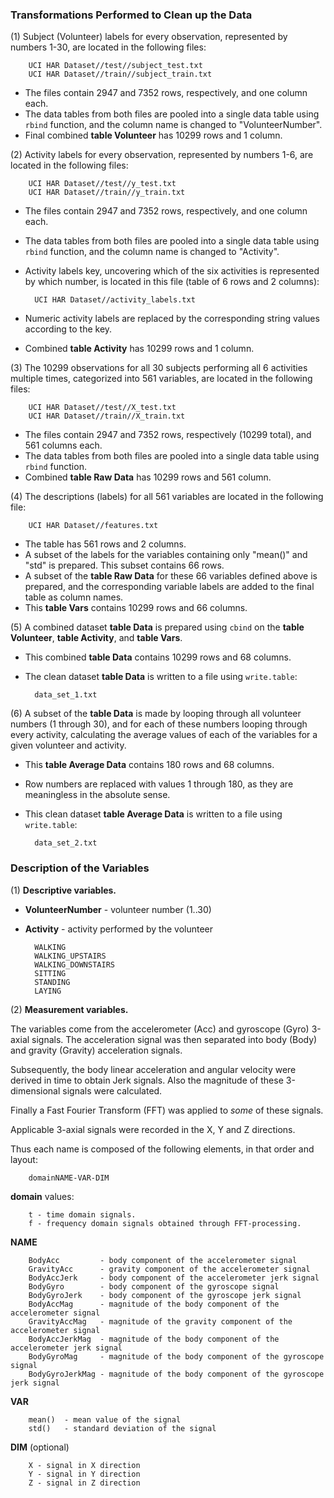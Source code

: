 ### Transformations Performed to Clean up the Data

(1) Subject (Volunteer) labels for every observation, represented by numbers 1-30, are located in the following files:

        UCI HAR Dataset//test//subject_test.txt
        UCI HAR Dataset//train//subject_train.txt
        
+ The files contain 2947 and 7352 rows, respectively, and one column each.
+ The data tables from both files are pooled into a single data table using `rbind` function, 
and the column name is changed to "VolunteerNumber".
+ Final combined **table Volunteer** has 10299 rows and 1 column.


(2) Activity labels for every observation, represented by numbers 1-6, are located in the following files:
        
        UCI HAR Dataset//test//y_test.txt
        UCI HAR Dataset//train//y_train.txt
        
+ The files contain 2947 and 7352 rows, respectively, and one column each.
+ The data tables from both files are pooled into a single data table using `rbind` function, 
and the column name is changed to "Activity".
+ Activity labels key, uncovering which of the six activities is represented by which number,
is located in this file (table of 6 rows and 2 columns):

        UCI HAR Dataset//activity_labels.txt
        
+ Numeric activity labels are replaced by the corresponding string values according to the key.
+ Combined **table Activity** has 10299 rows and 1 column.
        
(3) The 10299 observations for all 30 subjects performing all 6 activities multiple times,
categorized into 561 variables, are located in the following files:

        UCI HAR Dataset//test//X_test.txt
        UCI HAR Dataset//train//X_train.txt
        
+ The files contain 2947 and 7352 rows, respectively (10299 total), and 561 columns each.
+ The data tables from both files are pooled into a single data table using `rbind` function.
+ Combined **table Raw Data** has 10299 rows and 561 column.

(4) The descriptions (labels) for all 561 variables are located in the following file:

        UCI HAR Dataset//features.txt
        
+ The table has 561 rows and 2 columns.
+ A subset of the labels for the variables containing only "mean()" and "std" is prepared.
This subset contains 66 rows. 
+ A subset of the **table Raw Data** for these 66 variables defined above is prepared,
and the corresponding variable labels are added to the final table as column names.
+ This **table Vars** contains 10299 rows and 66 columns.

(5) A combined dataset **table Data** is prepared using `cbind` on the **table Volunteer**, **table Activity**, and **table Vars**.
+ This combined **table Data** contains 10299 rows and 68 columns.
+ The clean dataset **table Data** is written to a file using `write.table`:
        
        data_set_1.txt

(6) A subset of the **table Data** is made by looping through all volunteer numbers (1 through 30),
and for each of these numbers looping through every activity, 
calculating the average values of each of the variables for a given volunteer and activity.
+ This **table Average Data** contains 180 rows and 68 columns.
+ Row numbers are replaced with values 1 through 180,
as they are meaningless in the absolute sense.
+ This clean dataset **table Average Data** is written to a file using `write.table`:
        
        data_set_2.txt

### Description of the Variables

(1) **Descriptive variables.**
+ **VolunteerNumber**     - volunteer number (1..30)
+ **Activity**            - activity performed by the volunteer 
        
        WALKING
        WALKING_UPSTAIRS
        WALKING_DOWNSTAIRS
        SITTING
        STANDING
        LAYING

(2) **Measurement variables.**

The variables come from the accelerometer (Acc) and gyroscope (Gyro) 3-axial signals.
The acceleration signal was then separated into body (Body) and gravity (Gravity) acceleration signals.

Subsequently, the body linear acceleration and angular velocity were derived in time to obtain Jerk signals. 
Also the magnitude of these 3-dimensional signals were calculated. 

Finally a Fast Fourier Transform (FFT) was applied to *some* of these signals. 

Applicable 3-axial signals were recorded in the X, Y and Z directions.

Thus each name is composed of the following elements, in that order and layout:

        domainNAME-VAR-DIM

**domain** values:

        t - time domain signals.
        f - frequency domain signals obtained through FFT-processing.    

**NAME**

        BodyAcc         - body component of the accelerometer signal
        GravityAcc      - gravity component of the accelerometer signal
        BodyAccJerk     - body component of the accelerometer jerk signal
        BodyGyro        - body component of the gyroscope signal
        BodyGyroJerk    - body component of the gyroscope jerk signal
        BodyAccMag      - magnitude of the body component of the accelerometer signal
        GravityAccMag   - magnitude of the gravity component of the accelerometer signal
        BodyAccJerkMag  - magnitude of the body component of the accelerometer jerk signal
        BodyGyroMag     - magnitude of the body component of the gyroscope signal
        BodyGyroJerkMag - magnitude of the body component of the gyroscope jerk signal
        
**VAR**

        mean()  - mean value of the signal
        std()   - standard deviation of the signal

**DIM** (optional)
        
        X - signal in X direction
        Y - signal in Y direction
        Z - signal in Z direction
        
        